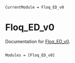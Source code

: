 ```@meta
CurrentModule = Floq_ED_v0
```

# Floq_ED_v0

Documentation for [Floq_ED_v0](https://github.com/abhiphys2020/Floq_ED_v0.jl).

```@index
```

```@autodocs
Modules = [Floq_ED_v0]
```
